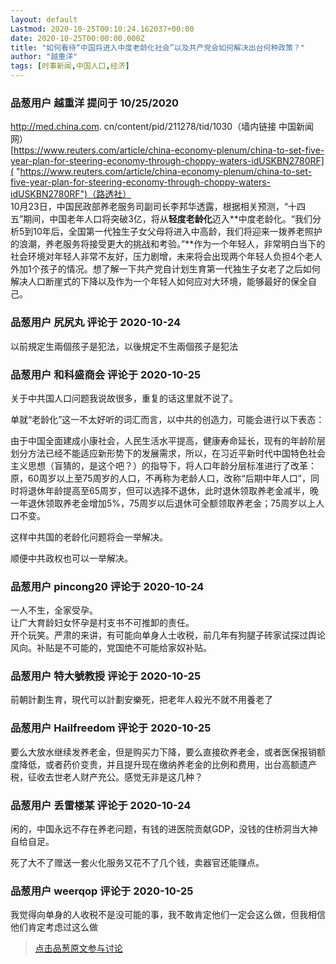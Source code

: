 ```yaml
---
layout: default
Lastmod: 2020-10-25T00:10:24.162037+00:00
date: 2020-10-25T00:00:00.000Z
title: "如何看待“中国将进入中度老龄化社会”以及共产党会如何解决出台何种政策？"
author: "越重洋"
tags: [时事新闻,中国人口,经济]
---
```



### 品葱用户 **越重洋** 提问于 10/25/2020
    
http://med.china.com. cn/content/pid/211278/tid/1030（墙内链接 中国新闻网）  
[https://www.reuters.com/article/china-economy-plenum/china-to-set-five-year-plan-for-steering-economy-through-choppy-waters-idUSKBN2780RF]( "https://www.reuters.com/article/china-economy-plenum/china-to-set-five-year-plan-for-steering-economy-through-choppy-waters-idUSKBN2780RF")（路透社）  
10月23日，中国民政部养老服务司副司长李邦华透露，根据相关预测，“十四五”期间，中国老年人口将突破3亿，将从**轻度老龄化**迈入**中度老龄化。“我们分析5到10年后，全国第一代独生子女父母将进入中高龄，我们将迎来一拨养老照护的浪潮，养老服务将接受更大的挑战和考验。”**作为一个年轻人，非常明白当下的社会环境对年轻人非常不友好，压力剧增，未来将会出现两个年轻人负担4个老人外加1个孩子的情况。想了解一下共产党自计划生育第一代独生子女老了之后如何解决人口断崖式的下降以及作为一个年轻人如何应对大环境，能够最好的保全自己。
    
                

### 品葱用户 **尻尻丸** 评论于 2020-10-24
        
以前規定生兩個孩子是犯法，以後規定不生兩個孩子是犯法
        
                

### 品葱用户 **和科盛商会** 评论于 2020-10-25
        
关于中共国人口问题我说故很多，重复的话这里就不说了。  
  
单就“老龄化”这一不太好听的词汇而言，以中共的创造力，可能会进行以下表态：  
  
由于中国全面建成小康社会，人民生活水平提高，健康寿命延长，现有的年龄阶层划分方法已经不能适应新形势下的发展需求，所以，在习近平新时代中国特色社会主义思想（盲猜的，是这个吧？）的指导下，将人口年龄分层标准进行了改革：  
原，60周岁以上至75周岁的人口，不再称为老龄人口，改称“后期中年人口”，同时将退休年龄提高至65周岁，但可以选择不退休，此时退休领取养老金减半，晚一年退休领取养老金增加5%，75周岁以后退休可全额领取养老金；75周岁以上人口不变。  
  
这样中共国的老龄化问题将会一举解决。  
  
顺便中共政权也可以一举解决。
        
                

### 品葱用户 **pincong20** 评论于 2020-10-24
        
一人不生，全家受孕。  
让广大育龄妇女怀孕是村支书不可推卸的责任。  
开个玩笑。严肃的来讲，有可能向单身人士收税，前几年有狗腿子砖家试探过舆论风向。补贴是不可能的，党国绝不可能给家奴补贴。
        
                

### 品葱用户 **特大號教授** 评论于 2020-10-25
        
前朝計劃生育，現代可以計劃安樂死，把老年人殺光不就不用養老了
        
                

### 品葱用户 **Hailfreedom** 评论于 2020-10-25
        
要么大放水继续发养老金，但是购买力下降，要么直接砍养老金，或者医保报销额度降低，或者药价变贵，并且提升现在缴纳养老金的比例和费用，出台高额遗产税，征收去世老人财产充公。感觉无非是这几种？
        
                

### 品葱用户 **丢雷楼某** 评论于 2020-10-24
        
闲的，中国永远不存在养老问题，有钱的进医院贡献GDP，没钱的住桥洞当大神自给自足。  
  
死了大不了赠送一套火化服务又花不了几个钱，卖器官还能赚点。
        
                

### 品葱用户 **weerqop** 评论于 2020-10-25
        
我觉得向单身的人收税不是没可能的事，我不敢肯定他们一定会这么做，但我相信他们肯定考虑过这么做
        
                





> [点击品葱原文参与讨论](https://pincong.rocks/question/32619)

